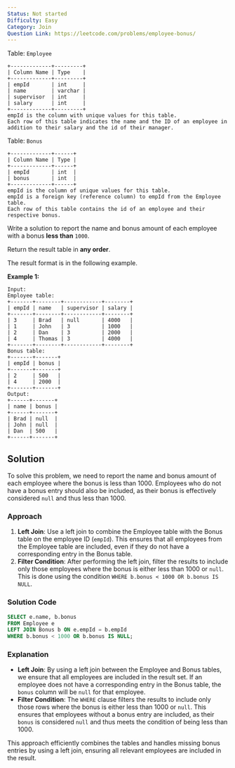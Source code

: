 ```yaml
---
Status: Not started
Difficulty: Easy
Category: Join
Question Link: https://leetcode.com/problems/employee-bonus/
---
```

Table: `Employee`

```Plain
+-------------+---------+
| Column Name | Type    |
+-------------+---------+
| empId       | int     |
| name        | varchar |
| supervisor  | int     |
| salary      | int     |
+-------------+---------+
empId is the column with unique values for this table.
Each row of this table indicates the name and the ID of an employee in addition to their salary and the id of their manager.
```

Table: `Bonus`

```Plain
+-------------+------+
| Column Name | Type |
+-------------+------+
| empId       | int  |
| bonus       | int  |
+-------------+------+
empId is the column of unique values for this table.
empId is a foreign key (reference column) to empId from the Employee table.
Each row of this table contains the id of an employee and their respective bonus.
```

Write a solution to report the name and bonus amount of each employee with a bonus **less than** `1000`.

Return the result table in **any order**.

The result format is in the following example.

**Example 1:**

```Plain
Input:
Employee table:
+-------+--------+------------+--------+
| empId | name   | supervisor | salary |
+-------+--------+------------+--------+
| 3     | Brad   | null       | 4000   |
| 1     | John   | 3          | 1000   |
| 2     | Dan    | 3          | 2000   |
| 4     | Thomas | 3          | 4000   |
+-------+--------+------------+--------+
Bonus table:
+-------+-------+
| empId | bonus |
+-------+-------+
| 2     | 500   |
| 4     | 2000  |
+-------+-------+
Output:
+------+-------+
| name | bonus |
+------+-------+
| Brad | null  |
| John | null  |
| Dan  | 500   |
+------+-------+
```

## Solution

To solve this problem, we need to report the name and bonus amount of each employee where the bonus is less than 1000. Employees who do not have a bonus entry should also be included, as their bonus is effectively considered `null` and thus less than 1000.

### Approach

1. **Left Join**: Use a left join to combine the Employee table with the Bonus table on the employee ID (`empId`). This ensures that all employees from the Employee table are included, even if they do not have a corresponding entry in the Bonus table.
2. **Filter Condition**: After performing the left join, filter the results to include only those employees where the bonus is either less than 1000 or `null`. This is done using the condition `WHERE b.bonus < 1000 OR b.bonus IS NULL`.

### Solution Code

```SQL
SELECT e.name, b.bonus
FROM Employee e
LEFT JOIN Bonus b ON e.empId = b.empId
WHERE b.bonus < 1000 OR b.bonus IS NULL;
```

### Explanation

- **Left Join**: By using a left join between the Employee and Bonus tables, we ensure that all employees are included in the result set. If an employee does not have a corresponding entry in the Bonus table, the `bonus` column will be `null` for that employee.
- **Filter Condition**: The `WHERE` clause filters the results to include only those rows where the bonus is either less than 1000 or `null`. This ensures that employees without a bonus entry are included, as their `bonus` is considered `null` and thus meets the condition of being less than 1000.

This approach efficiently combines the tables and handles missing bonus entries by using a left join, ensuring all relevant employees are included in the result.